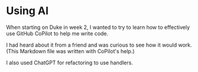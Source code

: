# Using AI

When starting on Duke in week 2,
I wanted to try to learn how to effectively use
GitHub CoPilot to help me write code.

I had heard about it from a friend and was curious
to see how it would work.
(This Markdown file was
written with CoPilot's help.)

I also used ChatGPT for refactoring to use handlers.